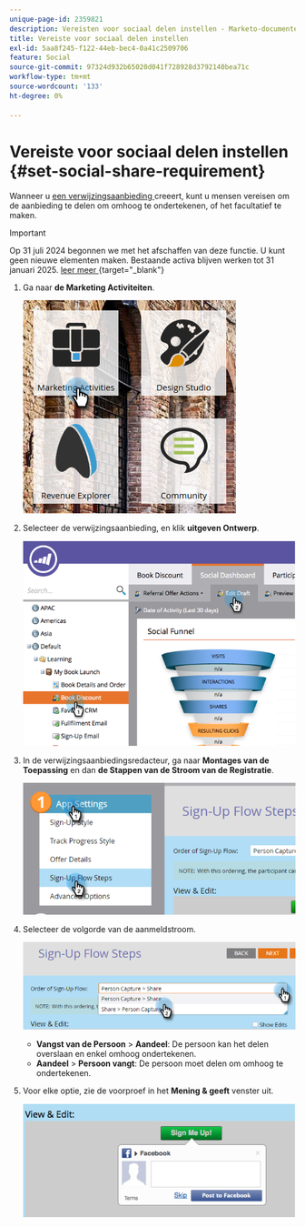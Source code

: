 ```yaml
---
unique-page-id: 2359821
description: Vereisten voor sociaal delen instellen - Marketo-documenten - productdocumentatie
title: Vereiste voor sociaal delen instellen
exl-id: 5aa8f245-f122-44eb-bec4-0a41c2509706
feature: Social
source-git-commit: 97324d932b65020d041f728928d3792140bea71c
workflow-type: tm+mt
source-wordcount: '133'
ht-degree: 0%

---
```


# Vereiste voor sociaal delen instellen {#set-social-share-requirement}

Wanneer u [ een verwijzingsaanbieding ](/help/marketo/product-docs/demand-generation/social/referral-offers/create-a-referral-offer.md) creeert, kunt u mensen vereisen om de aanbieding te delen om omhoog te ondertekenen, of het facultatief te maken.

>[!IMPORTANT]
>
>Op 31 juli 2024 begonnen we met het afschaffen van deze functie. U kunt geen nieuwe elementen maken. Bestaande activa blijven werken tot 31 januari 2025. [ leer meer ](https://nation.marketo.com/t5/employee-blogs/marketo-engage-social-features-deprecation/ba-p/351977) {target="_blank"}

1. Ga naar **de Marketing Activiteiten**.

   ![](assets/ma-1.png)

1. Selecteer de verwijzingsaanbieding, en klik **uitgeven Ontwerp**.

   ![](assets/image2015-4-22-13-3a30-3a36.png)

1. In de verwijzingsaanbiedingsredacteur, ga naar **Montages van de Toepassing** en dan **de Stappen van de Stroom van de Registratie**.

   ![](assets/three.png)

1. Selecteer de volgorde van de aanmeldstroom.

   ![](assets/four.png)

   * **Vangst van de Persoon** > **Aandeel**: De persoon kan het delen overslaan en enkel omhoog ondertekenen.
   * **Aandeel** > **Persoon vangt**: De persoon moet delen om omhoog te ondertekenen.

1. Voor elke optie, zie de voorproef in het **Mening &amp; geeft** venster uit.

   ![](assets/image2015-4-22-13-3a34-3a28.png)
